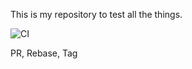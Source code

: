 This is my repository to test all the things.

![CI](https://github.com/kwacky1/camo-cache-test/workflows/CI/badge.svg)

PR, Rebase, Tag
